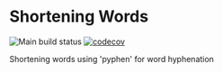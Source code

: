 # Shortening Words

![Main build status](https://github.com/Tomohare/shortening_words/actions/workflows/shortening-actions/badge.svg?branch=main)
[![codecov](https://codecov.io/gh/Tomohare/shortening_words/branch/master/graph/badge.svg)](https://codecov.io/gh/Tomohare/shortening_words)

Shortening words using 'pyphen' for word hyphenation
